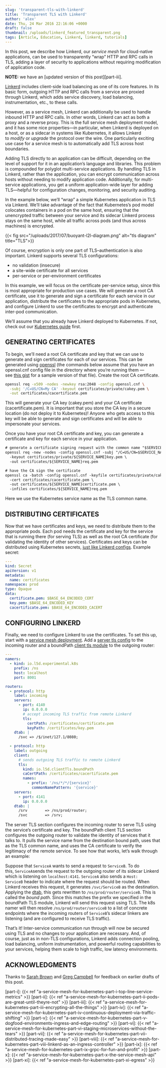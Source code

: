 ```yaml
---
slug: 'transparent-tls-with-linkerd'
title: 'Transparent TLS with Linkerd'
author: 'alex'
date: Thu, 24 Mar 2016 22:16:06 +0000
draft: false
thumbnail: /uploads/linkerd_featured_transparent.png
tags: [Article, Education, Linkerd, linkerd, tutorials]
---
```


In this post, we describe how Linkerd, our *service mesh* for cloud-native
applications, can be used to transparently “wrap” HTTP and RPC calls in TLS,
adding a layer of security to applications without requiring modification of
application code.

**NOTE:** we have an [updated version of this
post][part-iii].

[Linkerd](https://linkerd.io/) includes client-side load balancing as one of its
core features. In its basic form, outgoing HTTP and RPC calls from a service are
proxied through Linkerd, which adds service discovery, load balancing,
instrumentation, etc., to these calls.

However, as a service mesh, Linkerd can additionally be used to handle inbound
HTTP and RPC calls. In other words, Linkerd can act as both a proxy and a
reverse proxy. This is the full service mesh deployment model, and it has some
nice properties—in particular, when Linkerd is deployed on a host, or as a
sidecar in systems like Kubernetes, it allows Linkerd
to *modify* or *upgrade* the protocol over the wire. One particularly exciting
use case for a service mesh is to automatically add TLS across host boundaries.

Adding TLS directly to an application can be difficult, depending on the level
of support for it in an application’s language and libraries. This problem is
compounded for polyglot multi-service applications. By handling TLS in Linkerd,
rather than the application, you can encrypt communication across hosts without
needing to modify application code. Additionally, for multi-service
applications, you get a uniform application-wide layer for adding TLS—helpful
for configuration changes, monitoring, and security auditing.

In the example below, we’ll “wrap” a simple Kubernetes application in TLS via
Linkerd. We’ll take advantage of the fact that Kubernetes’s pod model colocates
containers in a pod on the same host, ensuring that the unencrypted traffic
between your service and its sidecar Linkerd process stays on the same host,
while all traffic across pods (and thus across machines) is encrypted.

{{< fig
  src="/uploads/2017/07/buoyant-l2l-diagram.png"
  alt="tls diagram"
  title="TLS">}}

Of course, encryption is only one part of TLS–authentication is also important.
Linkerd supports several TLS configurations:

- no validation (insecure)
- a site-wide certificate for all services
- per-service or per-environment certificates

In this example, we will focus on the certificate per-service setup, since this
is most appropriate for production use cases. We will generate a root CA
certificate, use it to generate and sign a certificate for each service in our
application, distribute the certificates to the appropriate pods in Kubernetes,
and configure Linkerd to use the certificates to encrypt and authenticate
inter-pod communication.

We’ll assume that you already have Linkerd deployed to Kubernetes. If not, check
out our [Kubernetes guide](https://linkerd.io/doc/0.2.1/k8s) first.

## GENERATING CERTIFICATES

To begin, we’ll need a root CA certificate and key that we can use to generate
and sign certificates for each of our services. This can be generated
using [openssl](https://www.openssl.org/) (the commands below assume that you
have an openssl.cnf config file in the directory where you’re running them —
see [this
gist](https://gist.github.com/klingerf/d43738ac98b6bf0479c47987977a7782) for a
sample version of that file). Create the root CA certificate.

```bash
openssl req -x509 -nodes -newkey rsa:2048 -config openssl.cnf \
  -subj '/C=US/CN=My CA' -keyout certificates/private/cakey.pem \
  -out certificates/cacertificate.pem
```

This will generate your CA key (cakey.pem) and your CA certificate
(cacertificate.pem). It is important that you store the CA key in a secure
location (do not deploy it to Kubernetes)! Anyone who gets access to this key
will be able to generate and sign certificates and will be able to impersonate
your services.

Once you have your root CA certificate and key, you can generate a certificate
and key for each service in your application.

```txt
# generate a certificate signing request with the common name "$SERVICE_NAME"
openssl req -new -nodes -config openssl.cnf -subj "/C=US/CN=$SERVICE_NAME" \
  -keyout certificates/private/${SERVICE_NAME}key.pem \
  -out certificates/${SERVICE_NAME}req.pem

# have the CA sign the certificate
openssl ca -batch -config openssl.cnf -keyfile certificates/private/cakey.pem \
  -cert certificates/cacertificate.pem \
  -out certificates/${SERVICE_NAME}certificate.pem \
  -infiles certificates/${SERVICE_NAME}req.pem
```

Here we use the Kubernetes service name as the TLS common name.

## DISTRIBUTING CERTIFICATES

Now that we have certificates and keys, we need to distribute them to the
appropriate pods. Each pod needs the certificate and key for the service that is
running there (for serving TLS) as well as the root CA certificate (for
validating the identity of other services). Certificates and keys can be
distributed using Kubernetes secrets, [just like
Linkerd configs](https://linkerd.io/doc/0.2.1/k8s). Example secret:

```yml
---
kind: Secret
apiVersion: v1
metadata:
  name: certificates
namespace: prod
type: Opaque
data:
  certificate.pem: $BASE_64_ENCODED_CERT
  key.pem: $BASE_64_ENCODED_KEY
  cacertificate.pem: $BASE_64_ENCODED_CACERT
```

## CONFIGURING LINKERD

Finally, we need to configure Linkerd to use the certificates. To set this up,
start with a [service mesh deployment](https://linkerd.io/in-depth/deployment).
Add a [server tls
config](https://linkerd.io/config/1.1.1/linkerd/index.html#server-tls) to the
incoming router and a boundPath [client tls
module](https://linkerd.io/config/1.1.1/linkerd/index.html#client-tls) to the
outgoing router:

```yml
---
namers:
  - kind: io.l5d.experimental.k8s
    prefix: /ns
    host: localhost
    port: 8001

routers:
  - protocol: http
    label: incoming
    servers:
      - port: 4140
        ip: 0.0.0.0
        # accept incoming TLS traffic from remote Linkerd
        tls:
          certPath: /certificates/certificate.pem
          keyPath: /certificates/key.pem
    dtab: |
      /svc => /$/inet/127.1/8080;

  - protocol: http
    label: outgoing
    client:
      # sends outgoing TLS traffic to remote Linkerd
      tls:
        kind: io.l5d.clientTls.boundPath
        caCertPath: /certificates/cacertificate.pem
        names:
          - prefix: '/ns/*/*/{service}'
            commonNamePattern: '{service}'
    servers:
      - port: 4141
        ip: 0.0.0.0
    dtab: |
      /srv        => /ns/prod/router;
      /svc        => /srv;
```

The server TLS section configures the incoming router to serve TLS using the
service’s certificate and key. The boundPath client TLS section configures the
outgoing router to validate the identity of services that it talks to. It pulls
the service name from the destination bound path, uses that as the TLS common
name, and uses the CA certificate to verify the legitimacy of the remote
service. To see how that works, let’s walk through an example:

Suppose that `ServiceA` wants to send a request to `ServiceB`. To do
this, `ServiceA`sends the request to the outgoing router of its sidecar Linkerd
which is listening on `localhost:4141`. `ServiceA` also sends a `Host:
ServiceB` header to indicate where the request should be routed. When Linkerd
receives this request, it generates `/svc/ServiceB` as the destination. Applying
the [dtab](https://linkerd.io/doc/dtabs/), this gets rewritten
to `/ns/prod/router/serviceB`. This is called the *bound path*. Since this
matches the prefix we specified in the boundPath TLS module, Linkerd will send
this request using TLS. The k8s namer will then
resolve `/ns/prod/router/serviceB` to a list of concrete endpoints where the
incoming routers of `ServiceB`’s sidecar linkers are listening (and are
configured to receive TLS traffic).

That’s it! Inter-service communication run through will now be secured using TLS
and no changes to your application are necessary. And, of course, just as in
non-TLS configurations, Linkerd adds connection pooling, load balancing, uniform
instrumentation, and powerful routing capabilities to your services, helping
them scale to high traffic, low latency environments.

## ACKNOWLEDGMENTS

Thanks to [Sarah Brown](https://twitter.com/esbie) and [Greg
Campbell](https://twitter.com/gtcampbell) for feedback on earlier drafts of this
post.

[part-i]: {{< ref "a-service-mesh-for-kubernetes-part-i-top-line-service-metrics" >}}
[part-ii]: {{< ref "a-service-mesh-for-kubernetes-part-ii-pods-are-great-until-theyre-not" >}}
[part-iii]: {{< ref "a-service-mesh-for-kubernetes-part-iii-encrypting-all-the-things" >}}
[part-iv]: {{< ref "a-service-mesh-for-kubernetes-part-iv-continuous-deployment-via-traffic-shifting" >}}
[part-v]: {{< ref "a-service-mesh-for-kubernetes-part-v-dogfood-environments-ingress-and-edge-routing" >}}
[part-vi]: {{< ref "a-service-mesh-for-kubernetes-part-vi-staging-microservices-without-the-tears" >}}
[part-vii]: {{< ref "a-service-mesh-for-kubernetes-part-vii-distributed-tracing-made-easy" >}}
[part-viii]: {{< ref "a-service-mesh-for-kubernetes-part-viii-linkerd-as-an-ingress-controller" >}}
[part-ix]: {{< ref "a-service-mesh-for-kubernetes-part-ix-grpc-for-fun-and-profit" >}}
[part-x]: {{< ref "a-service-mesh-for-kubernetes-part-x-the-service-mesh-api" >}}
[part-xi]: {{< ref "a-service-mesh-for-kubernetes-part-xi-egress" >}}
